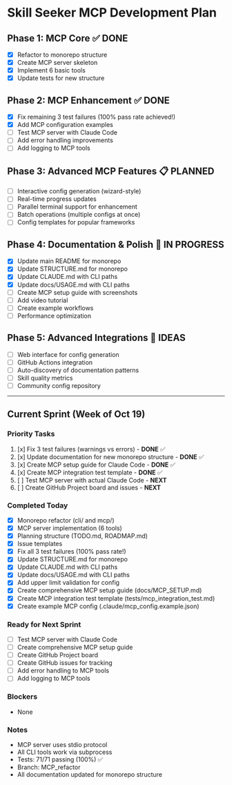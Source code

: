 # Skill Seeker MCP Development Plan

## Phase 1: MCP Core ✅ DONE
- [x] Refactor to monorepo structure
- [x] Create MCP server skeleton
- [x] Implement 6 basic tools
- [x] Update tests for new structure

## Phase 2: MCP Enhancement ✅ DONE
- [x] Fix remaining 3 test failures (100% pass rate achieved!)
- [x] Add MCP configuration examples
- [ ] Test MCP server with Claude Code
- [ ] Add error handling improvements
- [ ] Add logging to MCP tools

## Phase 3: Advanced MCP Features 📋 PLANNED
- [ ] Interactive config generation (wizard-style)
- [ ] Real-time progress updates
- [ ] Parallel terminal support for enhancement
- [ ] Batch operations (multiple configs at once)
- [ ] Config templates for popular frameworks

## Phase 4: Documentation & Polish 🚧 IN PROGRESS
- [x] Update main README for monorepo
- [x] Update STRUCTURE.md for monorepo
- [x] Update CLAUDE.md with CLI paths
- [x] Update docs/USAGE.md with CLI paths
- [ ] Create MCP setup guide with screenshots
- [ ] Add video tutorial
- [ ] Create example workflows
- [ ] Performance optimization

## Phase 5: Advanced Integrations 💭 IDEAS
- [ ] Web interface for config generation
- [ ] GitHub Actions integration
- [ ] Auto-discovery of documentation patterns
- [ ] Skill quality metrics
- [ ] Community config repository

---

## Current Sprint (Week of Oct 19)

### Priority Tasks
1. [x] Fix 3 test failures (warnings vs errors) - **DONE** ✅
2. [x] Update documentation for new monorepo structure - **DONE** ✅
3. [x] Create MCP setup guide for Claude Code - **DONE** ✅
4. [x] Create MCP integration test template - **DONE** ✅
5. [ ] Test MCP server with actual Claude Code - **NEXT**
6. [ ] Create GitHub Project board and issues - **NEXT**

### Completed Today
- [x] Monorepo refactor (cli/ and mcp/)
- [x] MCP server implementation (6 tools)
- [x] Planning structure (TODO.md, ROADMAP.md)
- [x] Issue templates
- [x] Fix all 3 test failures (100% pass rate!)
- [x] Update STRUCTURE.md for monorepo
- [x] Update CLAUDE.md with CLI paths
- [x] Update docs/USAGE.md with CLI paths
- [x] Add upper limit validation for config
- [x] Create comprehensive MCP setup guide (docs/MCP_SETUP.md)
- [x] Create MCP integration test template (tests/mcp_integration_test.md)
- [x] Create example MCP config (.claude/mcp_config.example.json)

### Ready for Next Sprint
- [ ] Test MCP server with Claude Code
- [ ] Create comprehensive MCP setup guide
- [ ] Create GitHub Project board
- [ ] Create GitHub issues for tracking
- [ ] Add error handling to MCP tools
- [ ] Add logging to MCP tools

### Blockers
- None

### Notes
- MCP server uses stdio protocol
- All CLI tools work via subprocess
- Tests: 71/71 passing (100%) ✅
- Branch: MCP_refactor
- All documentation updated for monorepo structure
